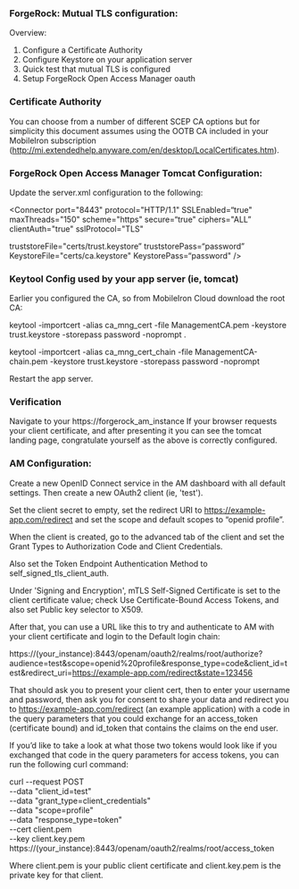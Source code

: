 ### ForgeRock: Mutual TLS configuration:

Overview:

1. Configure a Certificate Authority
2. Configure Keystore on your application server
3. Quick test that mutual TLS is configured
4. Setup ForgeRock Open Access Manager oauth



### Certificate Authority

You can choose from a number of different SCEP CA options but for simplicity this document assumes using the OOTB CA included in your MobileIron subscription (<http://mi.extendedhelp.anyware.com/en/desktop/LocalCertificates.htm>).



### ForgeRock Open Access Manager Tomcat Configuration:

Update the server.xml configuration to the following:

<Connector port="8443" protocol="HTTP/1.1" SSLEnabled=“true" maxThreads="150" scheme="https" secure=“true" ciphers="ALL”     
clientAuth="true" 
sslProtocol="TLS" 

truststoreFile="certs/trust.keystore” truststorePass=“password” 
KeystoreFile="certs/ca.keystore" KeystorePass=“password"
 />


### Keytool Config used by your app server (ie, tomcat)

Earlier you configured the CA, so from MobileIron Cloud download the root CA:

keytool -importcert -alias ca_mng_cert -file ManagementCA.pem -keystore trust.keystore -storepass password -noprompt . 

keytool -importcert -alias ca_mng_cert_chain -file ManagementCA-chain.pem -keystore trust.keystore -storepass password -noprompt 

Restart the app server.


### Verification

Navigate to your https://forgerock_am_instance
If your browser requests your client certificate, and after presenting it you can see the tomcat landing page, congratulate yourself as the above is correctly configured.


### AM Configuration:

Create a new OpenID Connect service in the AM dashboard with all default settings. Then create a new OAuth2 client (ie, 'test').

Set the client secret to empty, set the redirect URI to https://example-app.com/redirect and set the scope and default scopes to “openid profile”.

When the client is created, go to the advanced tab of the client and set the Grant Types to Authorization Code and Client Credentials. 

Also set the Token Endpoint Authentication Method to self_signed_tls_client_auth.

Under 'Signing and Encryption', mTLS Self-Signed Certificate is set to the client certificate value; check Use Certificate-Bound Access Tokens, and also set Public key selector to X509. 

After that, you can use a URL like this to try and authenticate to AM with your client certificate and login to the Default login chain:

https://(your_instance):8443/openam/oauth2/realms/root/authorize?audience=test&scope=openid%20profile&response_type=code&client_id=test&redirect_uri=https://example-app.com/redirect&state=123456

That should ask you to present your client cert, then to enter your username and password, then ask you for consent to share your data and redirect you to https://example-app.com/redirect (an example application) with a code in the query parameters that you could exchange for an access_token (certificate bound) and id_token that contains the claims on the end user.

If you’d like to take a look at what those two tokens would look like if you exchanged that code in the query parameters for access tokens, you can run the following curl command:

curl --request POST \
--data "client_id=test" \
--data "grant_type=client_credentials" \
--data "scope=profile" \
--data "response_type=token" \
--cert client.pem \
--key client.key.pem \
https://(your_instance):8443/openam/oauth2/realms/root/access_token

Where client.pem is your public client certificate and client.key.pem is the private key for that client.	
